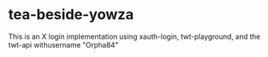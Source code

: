 # tea-beside-yowza
This is an X login implementation using xauth-login, twt-playground, and the twt-api withusername "Orpha84"
